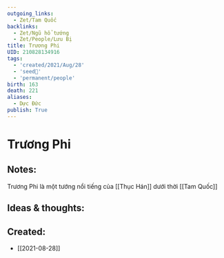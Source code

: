 ```yaml
---
outgoing_links:
  - Zet/Tam Quốc
backlinks:
  - Zet/Ngũ hổ tướng
  - Zet/People/Lưu Bị
title: Trương Phi
UID: 210828134916
tags:
  - 'created/2021/Aug/28'
  - 'seed🥜'
  - 'permanent/people'
birth: 163
death: 221
aliases:
  - Dực Đức
publish: True
---
```

# Trương Phi

## Notes:
Trương Phi là một tướng nổi tiếng của [[Thục Hán]] dưới thời [[Tam Quốc]]

## Ideas & thoughts:

## Created:
- [[2021-08-28]]
